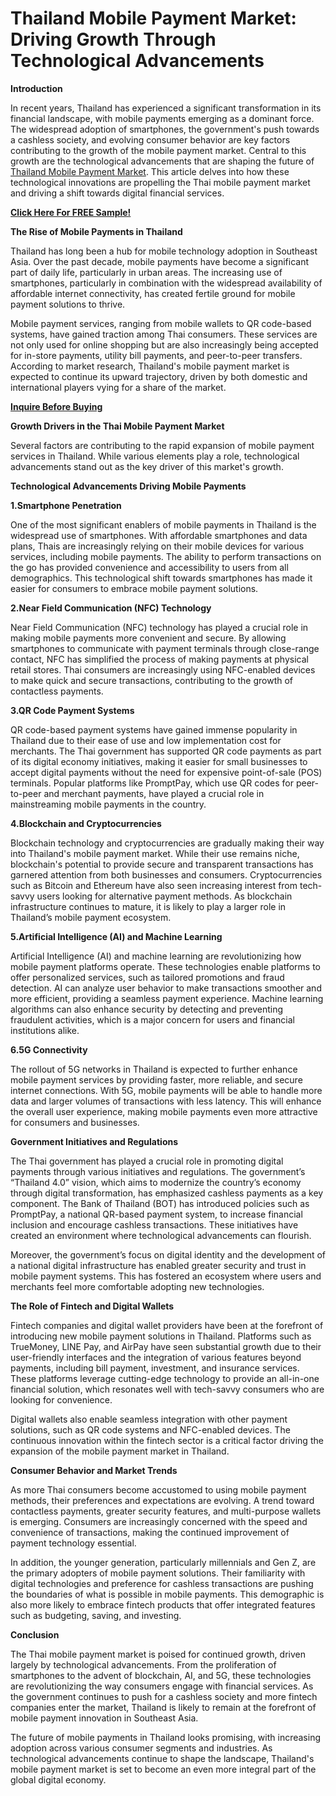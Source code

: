 # Thailand Mobile Payment Market: Driving Growth Through Technological Advancements

**Introduction**

In recent years, Thailand has experienced a significant transformation in its financial landscape, with mobile payments emerging as a dominant force. The widespread adoption of smartphones, the government's push towards a cashless society, and evolving consumer behavior are key factors contributing to the growth of the mobile payment market. Central to this growth are the technological advancements that are shaping the future of [Thailand Mobile Payment Market](https://www.nextmsc.com/report/thailand-mobile-payment-market). This article delves into how these technological innovations are propelling the Thai mobile payment market and driving a shift towards digital financial services.

[**Click Here For FREE Sample!**](https://www.nextmsc.com/thailand-mobile-payment-market/request-sample)

**The Rise of Mobile Payments in Thailand**

Thailand has long been a hub for mobile technology adoption in Southeast Asia. Over the past decade, mobile payments have become a significant part of daily life, particularly in urban areas. The increasing use of smartphones, particularly in combination with the widespread availability of affordable internet connectivity, has created fertile ground for mobile payment solutions to thrive.

Mobile payment services, ranging from mobile wallets to QR code-based systems, have gained traction among Thai consumers. These services are not only used for online shopping but are also increasingly being accepted for in-store payments, utility bill payments, and peer-to-peer transfers. According to market research, Thailand's mobile payment market is expected to continue its upward trajectory, driven by both domestic and international players vying for a share of the market.

[**Inquire Before Buying**](https://www.nextmsc.com/thailand-mobile-payment-market/inquire-before-buying)

**Growth Drivers in the Thai Mobile Payment Market**

Several factors are contributing to the rapid expansion of mobile payment services in Thailand. While various elements play a role, technological advancements stand out as the key driver of this market's growth.

**Technological Advancements Driving Mobile Payments**

**1.Smartphone Penetration**

One of the most significant enablers of mobile payments in Thailand is the widespread use of smartphones. With affordable smartphones and data plans, Thais are increasingly relying on their mobile devices for various services, including mobile payments. The ability to perform transactions on the go has provided convenience and accessibility to users from all demographics. This technological shift towards smartphones has made it easier for consumers to embrace mobile payment solutions.

**2.Near Field Communication (NFC) Technology**

Near Field Communication (NFC) technology has played a crucial role in making mobile payments more convenient and secure. By allowing smartphones to communicate with payment terminals through close-range contact, NFC has simplified the process of making payments at physical retail stores. Thai consumers are increasingly using NFC-enabled devices to make quick and secure transactions, contributing to the growth of contactless payments.

**3.QR Code Payment Systems**

QR code-based payment systems have gained immense popularity in Thailand due to their ease of use and low implementation cost for merchants. The Thai government has supported QR code payments as part of its digital economy initiatives, making it easier for small businesses to accept digital payments without the need for expensive point-of-sale (POS) terminals. Popular platforms like PromptPay, which use QR codes for peer-to-peer and merchant payments, have played a crucial role in mainstreaming mobile payments in the country.

**4.Blockchain and Cryptocurrencies**

Blockchain technology and cryptocurrencies are gradually making their way into Thailand's mobile payment market. While their use remains niche, blockchain's potential to provide secure and transparent transactions has garnered attention from both businesses and consumers. Cryptocurrencies such as Bitcoin and Ethereum have also seen increasing interest from tech-savvy users looking for alternative payment methods. As blockchain infrastructure continues to mature, it is likely to play a larger role in Thailand’s mobile payment ecosystem.

**5.Artificial Intelligence (AI) and Machine Learning**

Artificial Intelligence (AI) and machine learning are revolutionizing how mobile payment platforms operate. These technologies enable platforms to offer personalized services, such as tailored promotions and fraud detection. AI can analyze user behavior to make transactions smoother and more efficient, providing a seamless payment experience. Machine learning algorithms can also enhance security by detecting and preventing fraudulent activities, which is a major concern for users and financial institutions alike.

**6.5G Connectivity**

The rollout of 5G networks in Thailand is expected to further enhance mobile payment services by providing faster, more reliable, and secure internet connections. With 5G, mobile payments will be able to handle more data and larger volumes of transactions with less latency. This will enhance the overall user experience, making mobile payments even more attractive for consumers and businesses.

**Government Initiatives and Regulations**

The Thai government has played a crucial role in promoting digital payments through various initiatives and regulations. The government’s “Thailand 4.0” vision, which aims to modernize the country’s economy through digital transformation, has emphasized cashless payments as a key component. The Bank of Thailand (BOT) has introduced policies such as PromptPay, a national QR-based payment system, to increase financial inclusion and encourage cashless transactions. These initiatives have created an environment where technological advancements can flourish.

Moreover, the government’s focus on digital identity and the development of a national digital infrastructure has enabled greater security and trust in mobile payment systems. This has fostered an ecosystem where users and merchants feel more comfortable adopting new technologies.

**The Role of Fintech and Digital Wallets**

Fintech companies and digital wallet providers have been at the forefront of introducing new mobile payment solutions in Thailand. Platforms such as TrueMoney, LINE Pay, and AirPay have seen substantial growth due to their user-friendly interfaces and the integration of various features beyond payments, including bill payment, investment, and insurance services. These platforms leverage cutting-edge technology to provide an all-in-one financial solution, which resonates well with tech-savvy consumers who are looking for convenience.

Digital wallets also enable seamless integration with other payment solutions, such as QR code systems and NFC-enabled devices. The continuous innovation within the fintech sector is a critical factor driving the expansion of the mobile payment market in Thailand.

**Consumer Behavior and Market Trends**

As more Thai consumers become accustomed to using mobile payment methods, their preferences and expectations are evolving. A trend toward contactless payments, greater security features, and multi-purpose wallets is emerging. Consumers are increasingly concerned with the speed and convenience of transactions, making the continued improvement of payment technology essential.

In addition, the younger generation, particularly millennials and Gen Z, are the primary adopters of mobile payment solutions. Their familiarity with digital technologies and preference for cashless transactions are pushing the boundaries of what is possible in mobile payments. This demographic is also more likely to embrace fintech products that offer integrated features such as budgeting, saving, and investing.

**Conclusion**

The Thai mobile payment market is poised for continued growth, driven largely by technological advancements. From the proliferation of smartphones to the advent of blockchain, AI, and 5G, these technologies are revolutionizing the way consumers engage with financial services. As the government continues to push for a cashless society and more fintech companies enter the market, Thailand is likely to remain at the forefront of mobile payment innovation in Southeast Asia.

The future of mobile payments in Thailand looks promising, with increasing adoption across various consumer segments and industries. As technological advancements continue to shape the landscape, Thailand's mobile payment market is set to become an even more integral part of the global digital economy.
